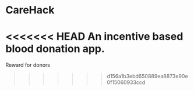 # CareHack
<<<<<<< HEAD
An incentive based blood donation app.
=======
Reward for donors
>>>>>>> d156a1b3ebd650889ea8873e90e0f15060933ccd
